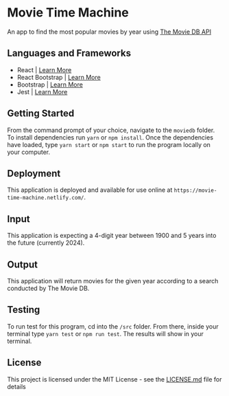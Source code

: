 # Movie Time Machine
An app to find the most popular movies by year using [The Movie DB API](https://www.themoviedb.org/documentation/api)

## Languages and Frameworks
- React | [Learn More](https://reactjs.org/)
- React Bootstrap | [Learn More](https://react-bootstrap.github.io/)
- Bootstrap | [Learn More](https://getbootstrap.com/)
- Jest | [Learn More](https://jestjs.io/)

## Getting Started

From the command prompt of your choice, navigate to the `moviedb` folder.  To install dependencies run `yarn` or `npm install`.  Once the dependencies have loaded, type `yarn start` or `npm start` to run the program locally on your computer.

## Deployment

This application is deployed and available for use online at `https://movie-time-machine.netlify.com/`. 

## Input

This application is expecting a 4-digit year between 1900 and 5 years into the future (currently 2024).  

## Output

This application will return movies for the given year according to a search conducted by The Movie DB.  

## Testing

To run test for this program, cd into the `/src` folder.  From there, inside your terminal type `yarn test` or `npm run test`. The results will show in your terminal.

## License 

This project is licensed under the MIT License - see the <a href = "./LICENSE">LICENSE.md</a> file for details